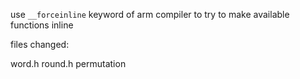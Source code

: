 use `__forceinline` keyword of arm compiler to try to make available functions inline

files changed:

word.h
round.h
permutation
